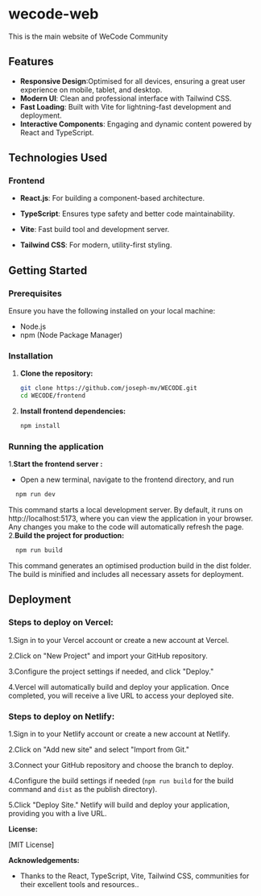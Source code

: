 
# wecode-web
This is the main website of WeCode Community

## Features

- **Responsive Design**:Optimised for all devices, ensuring a great user experience on mobile, tablet, and desktop.
- **Modern UI**: Clean and professional interface with Tailwind CSS.
- **Fast Loading**:  Built with Vite for lightning-fast development and deployment.
- **Interactive Components**: Engaging and dynamic content powered by React and TypeScript.




## Technologies Used

### Frontend
- **React.js**: For building a component-based architecture.

- **TypeScript**: Ensures type safety and better code maintainability.

- **Vite**: Fast build tool and development server.

- **Tailwind CSS**: For modern, utility-first styling.



## Getting Started

### Prerequisites

Ensure you have the following installed on your local machine:

- Node.js
- npm (Node Package Manager)

### Installation

1. **Clone the repository:**

   ```bash
   git clone https://github.com/joseph-mv/WECODE.git
   cd WECODE/frontend
    ```


2. **Install frontend dependencies:**

   ```bash
   npm install
    ```

### Running the application

1.**Start the frontend server :**
- Open a new terminal, navigate to the frontend directory, and run

 ```bash
   npm run dev

```
This command starts a local development server. By default, it runs on http://localhost:5173, where you can view the application in your browser. Any changes you make to the code will automatically refresh the page.
2.**Build the project for production:**

 ```bash
   npm run build

```
This command generates an optimised production build in the dist folder. The build is minified and includes all necessary assets for deployment.

## Deployment
### Steps to deploy on Vercel:
1.Sign in to your Vercel account or create a new account at Vercel.

2.Click on "New Project" and import your GitHub repository.

3.Configure the project settings if needed, and click "Deploy."

4.Vercel will automatically build and deploy your application. Once completed, you will receive a live URL to access your deployed site.

### Steps to deploy on Netlify:

1.Sign in to your Netlify account or create a new account at Netlify.

2.Click on "Add new site" and select "Import from Git."

3.Connect your GitHub repository and choose the branch to deploy.

4.Configure the build settings if needed (` npm run build ` for the build command and `dist` as the publish directory).

5.Click "Deploy Site." Netlify will build and deploy your application, providing you with a live URL.



**License:**

[MIT License]

**Acknowledgements:**

* Thanks to the React, TypeScript, Vite, Tailwind CSS, communities for their excellent tools and resources..

